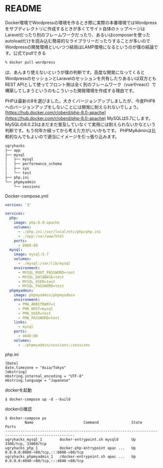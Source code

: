 # README



Docker環境でWordpressの環境を作るとき際に実際の本番環境ではWordpressをサブディレクトリに作成するときが多くてサイト自体のトップページはLaravelだったり別のフレームワークだったり、あるいはcomposerを使ったautoloadだけを読み込む簡易的なライブラリーだったりすることが多いのでWordpressの開発環境といいつつ結局はLAMP環境になるというのが僕の結論です。公式でpullできる

```bash
% docker pull wordpress
```

は、あんまり使えないというが僕の判断です。高度な開発になってくるとWordpressのセッションとLaravelのセッションを共有したりあるいは双方ともREST APIとして使ってフロント側は全く別のフレームワーク（vueやreact）で構築してしまうというのもこういった開発環境を作成する理由です。

PHPは最新の8を選びました。大きくバージョンアップしましたが、今度PHP8へのバージョンアップをしないことには開発に耐えられないでしょう。
[https://hub.docker.com/r/oberd/php-8.0-apache](https://hub.docker.com/r/oberd/php-8.0-apache)
MySQLは5.7にします。MySQLの8.0.23はまだまだ普及していなくて実用には耐えられないかなという判断です。もう何年か経ってから考えた方がいいかもです。
PHPMyAdminは比較的なんでもよいので適当にイメージを引っ張り込みます。



```bash
ugryhacks
├── app
├── mysql
│   ├── mysql
│   ├── performance_schema
│   ├── sys
│   └── test
├── php.ini
└── phpmyadmin
    └── sessions
```



Docker-compose.yml

```yml
version: '3'

services:
  php:
    image: php:8.0-apache
    volumes:
      - ./php.ini:/usr/local/etc/php/php.ini
      - ./app:/var/www/html
    ports:
      - 8080:80
  mysql:
    image: mysql:5.7
    volumes:
      - ./mysql:/var/lib/mysql
    environment:
      - MYSQL_ROOT_PASSWORD=root
      - MYSQL_DATABASE=test
      - MYSQL_USER=test
      - MYSQL_PASSWORD=test
  phpmyadmin:
    image: phpmyadmin/phpmyadmin
    environment:
      - PMA_ARBITRARY=1
      - PMA_HOST=mysql
      - PMA_USER=test
      - PMA_PASSWORD=test
    links:
      - mysql
    ports:
      - 4040:80
    volumes:
      - ./phpmyadmin/sessions:/sessions
```

php.ini
```
[Date]
date.timezone = "Asia/Tokyo"
[mbstring]
mbstring.internal_encoding = "UTF-8"
mbstring.language = "Japanese"
```



dockerを起動
```
$ docker-compose up -d --build
```

dockerの確認
```
$ docker-compose ps
         Name                       Command               State                  Ports
------------------------------------------------------------------------------------------------------
ugryhacks_mysql_1        docker-entrypoint.sh mysqld      Up      3306/tcp, 33060/tcp
ugryhacks_php_1          docker-php-entrypoint apac ...   Up      0.0.0.0:8080->80/tcp,:::8080->80/tcp
ugryhacks_phpmyadmin_1   /docker-entrypoint.sh apac ...   Up      0.0.0.0:4040->80/tcp,:::4040->80/tcp
```









